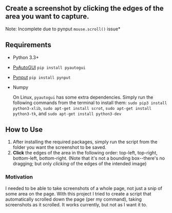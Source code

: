 ## Create a screenshot by clicking the edges of the area you want to capture.

Note: Incomplete due to pynput `mouse.scroll()` issue*

## Requirements
  - Python 3.3+
  - [PyAutoGUI](https://pyautogui.readthedocs.io/en/latest/index.html)    ```pip install pyautogui```
  - [Pynput](https://pynput.readthedocs.io/en/latest/#)     ```pip install pynput```
  - Numpy
  
    On Linux, ```pyautogui``` has some extra dependencies. Simply run the following commands from the terminal to install them:
    ```sudo pip3 install python3-xlib```, 
    ```sudo apt-get install scrot```, 
    ```sudo apt-get install python3-tk```, and 
    ```sudo apt-get install python3-dev``` 
  
## How to Use
  1. After installing the required packages, simply run the script from the folder you want the screenshot to be saved.
  2. **Click** the edges of the area in the following order: top-left, top-right, bottom-left, bottom-right. (Note that it's not a bounding box--there's no dragging; but only _clicking_ of the edges of the intended image)
  
### Motivation
I needed to be able to take screenshots of a whole page, not just a snip of some area on the page. With this project I tried to create a script that automatically scrolled down the page (per my command), taking screenshots as it scrolled. It works currently, but not as I want it to.

